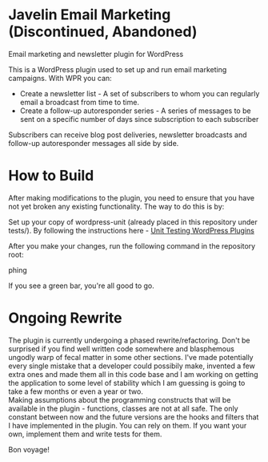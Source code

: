 Javelin Email Marketing (Discontinued, Abandoned)
================

Email marketing and newsletter plugin for WordPress

This is a WordPress plugin used to set up and run email marketing campaigns. With WPR you can:

* Create a newsletter list - A set of subscribers to whom you can regularly email a broadcast from time to time. 
* Create a follow-up autoresponder series - A series of messages to be sent on a specific number of days since subscription to each subscriber

Subscribers can receive blog post deliveries, newsletter broadcasts and follow-up autoresponder messages all side by side. 

How to Build
============

After making modifications to the plugin, you need to ensure that you have not yet broken any existing functionality. The way to do this is by:

Set up your copy of wordpress-unit (already placed in this repository under tests/). By following the instructions here - [Unit Testing WordPress Plugins](http://web.archive.org/web/20130814152916/http://stackoverflow.com/questions/9138215/unit-testing-wordpress-plugins)

After you make your changes, run the following command in the repository root:


phing


If you see a green bar, you're all good to go. 

Ongoing Rewrite
===============

The plugin is currently undergoing a phased rewrite/refactoring. Don't be surprised if you find well written code somewhere and blasphemous ungodly warp of fecal matter in some other sections. I've made potentially every single mistake that a developer could possibily make, invented a few extra ones and made them all in this code base and I am working on getting the application to some level of stability which I am guessing is going to take a few months or even a year or two.  
Making assumptions about the programming constructs that will be available in the plugin - functions, classes are not at all safe. The only constant between now and the future versions are the hooks and filters that I have implemented in the plugin. You can rely on them. If you want your own, implement them and write tests for them.

Bon voyage!
